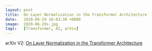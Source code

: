 ```yaml
---
layout: post
title:  On Layer Normalization in the Transformer Architecture
date:   2020-06-29 16:03:30 +0800
image:  2020-06-29s.jpg
tags:   [Transformer, AI, arXiv]
---
```


arXiv V2: [On Layer Normalization in the Transformer Architecture](https://arxiv.org/pdf/2002.04745.pdf)